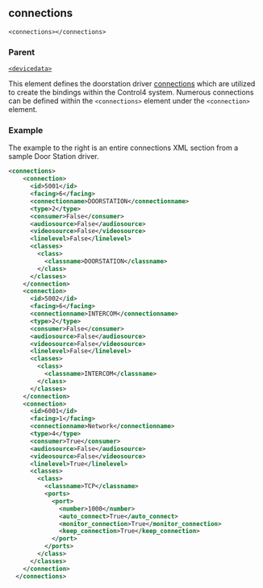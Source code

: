 
## connections

`<connections></connections>`

### Parent

[`<devicedata>`][1]


This element defines the doorstation driver [connections][2] which are utilized to create the bindings within the Control4 system. Numerous connections can be defined within the `<connections>` element under the `<connection>` element.


### Example

The example to the right is an entire connections XML section from a sample Door Station driver. 

```xml
<connections>
    <connection>
      <id>5001</id>
      <facing>6</facing>
      <connectionname>DOORSTATION</connectionname>
      <type>2</type>
      <consumer>False</consumer>
      <audiosource>False</audiosource>
      <videosource>False</videosource>
      <linelevel>False</linelevel>
      <classes>
        <class>
          <classname>DOORSTATION</classname>
        </class>
      </classes>
    </connection>
    <connection>
      <id>5002</id>
      <facing>6</facing>
      <connectionname>INTERCOM</connectionname>
      <type>2</type>
      <consumer>False</consumer>
      <audiosource>False</audiosource>
      <videosource>False</videosource>
      <linelevel>False</linelevel>
      <classes>
        <class>
          <classname>INTERCOM</classname>
        </class>
      </classes>
    </connection>
    <connection>
      <id>6001</id>
      <facing>1</facing>
      <connectionname>Network</connectionname>
      <type>4</type>
      <consumer>True</consumer>
      <audiosource>False</audiosource>
      <videosource>False</videosource>
      <linelevel>True</linelevel>
      <classes>
        <class>
          <classname>TCP</classname>
          <ports>
            <port>
              <number>1000</number>
              <auto_connect>True</auto_connect>
              <monitor_connection>True</monitor_connection>
              <keep_connection>True</keep_connection>
            </port>
          </ports>
        </class>
      </classes>
    </connection>
  </connections>
```

[1]:	https://control4.github.io/docs-driverworks-xml/#devicedata
[2]:	https://control4.github.io/docs-driverworks-fundamentals/#connections